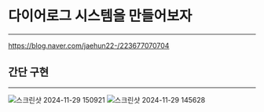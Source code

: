 # 다이어로그 시스템을 만들어보자
---
https://blog.naver.com/jaehun22-/223677070704 

## 간단 구현
---
![스크린샷 2024-11-29 150921](https://github.com/user-attachments/assets/7303f6a1-e354-4c51-aab3-420e3cd0edbb)
![스크린샷 2024-11-29 145628](https://github.com/user-attachments/assets/54e82292-7b4c-40c1-bfa7-f13a610d0d75)
